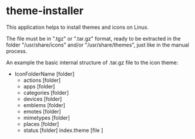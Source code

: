 # theme-installer
This application helps to install themes and icons on Linux.

The file must be in ".tgz" or ".tar.gz" format, ready to be extracted in the folder "/usr/share/icons" and/or "/usr/share/themes", just like in the manual process.

An example the basic internal structure of .tar.gz file to the icon theme:
- IconFolderName	[folder]
	+ actions 		[folder]
	+ apps 			[folder]
	+ categories 	[folder]
	+ devices 		[folder]
	+ emblems 		[folder]
	+ emotes 		[folder]
	+ mimetypes 	[folder]
	+ places 		[folder]
	+ status 		[folder]
	index.theme 	[file  ]


